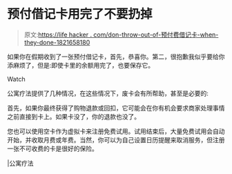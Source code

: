 # 预付借记卡用完了不要扔掉

> 原文:[https://life hacker . com/don-throw-out-of-预付费借记卡-when-they-done-1821658180](https://lifehacker.com/dont-throw-out-prepaid-debit-cards-when-theyre-done-1821658180)

如果你在假期收到了一张预付借记卡，首先，恭喜你。第二，很抱歉我似乎要给你添麻烦了，但是:即使卡里的余额用完了，也要保存它。

Watch

公寓疗法提供了几种情况，在这些情况下，废卡会有所帮助，甚至是必要的:

首先，如果你最终获得了购物退款或回扣，它可能会在你有机会要求商家处理事情之前直接到卡上。如果卡没了，你的退款也没了。

您也可以使用空卡作为虚拟卡来注册免费试用。试用结束后，大量免费试用会自动开始，并收取月费或年费。当然，你可以为自己设置日历提醒来取消服务，但注册一张不可收费的卡是很好的保险。

|公寓疗法